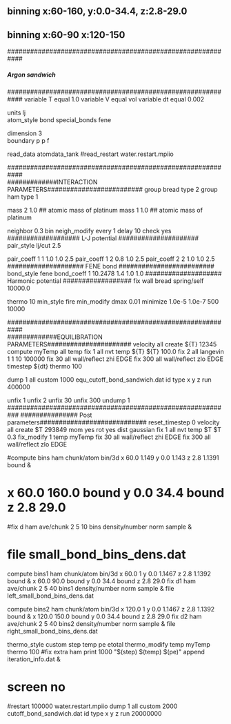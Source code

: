 ## binning x:60-160, y:0.0-34.4, z:2.8-29.0 
## binning x:60-90 x:120-150

############################################################
#####	 	    Argon sandwich	   	   #########
############################################################
variable		T equal 1.0
variable 		V equal vol
variable 		dt equal 0.002

units			lj	
atom_style		bond
special_bonds 		fene

dimension 		3	
boundary		p p f	

read_data         	atomdata_tank
#read_restart 		water.restart.mpiio

############################################################	
#############INTERACTION PARAMETERS#########################
group                   bread     type 2
group                   ham       type 1

mass                    2       1.0  ## atomic mass of platinum
mass                    1       1.0  ## atomic mass of platinum

neighbor        	0.3 bin
neigh_modify		every 1 delay 10 check yes
################### L-J potential #####################
pair_style              lj/cut  2.5

pair_coeff              1 1  1.0 1.0 2.5
pair_coeff              1 2  0.8 1.0 2.5
pair_coeff              2 2  1.0 1.0 2.5
#################### FENE bond #########################
bond_style 		fene
bond_coeff 		1 10.2478 1.4 1.0 1.0
#################### Harmonic potential ##################
fix 			wall bread spring/self 10000.0

thermo 			10
min_style 		fire
min_modify 		dmax 0.01
minimize 		1.0e-5 1.0e-7 500 10000

############################################################	
#############EQUILIBRATION PARAMETERS######################
velocity 		all create ${T} 12345
compute 		myTemp all temp
fix			1 all nvt temp ${T} ${T} 100.0
fix 			2 all langevin 1 1 10 100000
fix 			30 all wall/reflect zhi EDGE
fix 			300 all wall/reflect zlo EDGE
timestep 		${dt}
thermo 			100

dump 			1 all custom 1000 equ_cutoff_bond_sandwich.dat id type x y z
run 			400000

unfix 			1
unfix 			2
unfix 			30
unfix 			300
undump 			1
###########################################################
############### Post parameters############################
reset_timestep  	0
velocity 		all create $T 293849 mom yes rot yes dist gaussian
fix 			1 all nvt temp $T $T 0.3
fix_modify 		1 temp myTemp
fix 			30 all wall/reflect zhi EDGE
fix 			300 all wall/reflect zlo EDGE

#compute 		bins ham chunk/atom bin/3d x 60.0 1.149 y 0.0 1.143 z 2.8 1.1391 bound &
#			x 60.0 160.0 bound y 0.0 34.4 bound z 2.8 29.0
#fix  			d ham ave/chunk 2 5 10 bins density/number norm sample &
#			file small_bond_bins_dens.dat

compute 		bins1 ham chunk/atom bin/3d x 60.0 1 y 0.0 1.1467 z 2.8 1.1392 bound &
			x 60.0 90.0 bound y 0.0 34.4 bound z 2.8 29.0
fix  			d1 ham ave/chunk 2 5 40 bins1 density/number norm sample &
			file left_small_bond_bins_dens.dat

compute 		bins2 ham chunk/atom bin/3d x 120.0 1 y 0.0 1.1467 z 2.8 1.1392 bound &
			x 120.0 150.0 bound y 0.0 34.4 bound z 2.8 29.0
fix  			d2 ham ave/chunk 2 5 40 bins2 density/number norm sample &
			file right_small_bond_bins_dens.dat

thermo_style    	custom step temp pe etotal 
thermo_modify	        temp myTemp
thermo			100
#fix            		extra ham print 1000 "$(step) $(temp) $(pe)" append iteration_info.dat &
#			screen no

#restart     		100000 water.restart.mpiio
dump			1 all custom 2000 cutoff_bond_sandwich.dat id type x y z
run			20000000



